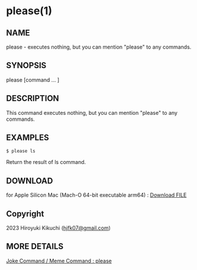 # please(1)

## NAME
  please - executes nothing, but you can mention "please" to any commands.

## SYNOPSIS
  please [command ... ]
  
## DESCRIPTION
  This command executes nothing, but you can mention "please" to any commands.

## EXAMPLES
    $ please ls
  
  Return the result of ls command.

## DOWNLOAD
  for Apple Silicon Mac (Mach-O 64-bit executable arm64) : <a id="raw-url" href="https://github.com/Hiro07/please/releases/download/v1.0.0/please">Download FILE</a>

## Copyright
  2023 Hiroyuki Kikuchi (hjfk07@gmail.com)

## MORE DETAILS
  <a href="https://hilog07.blogspot.com/2022/02/blog-post.html">Joke Command / Meme Command : please
</a>
